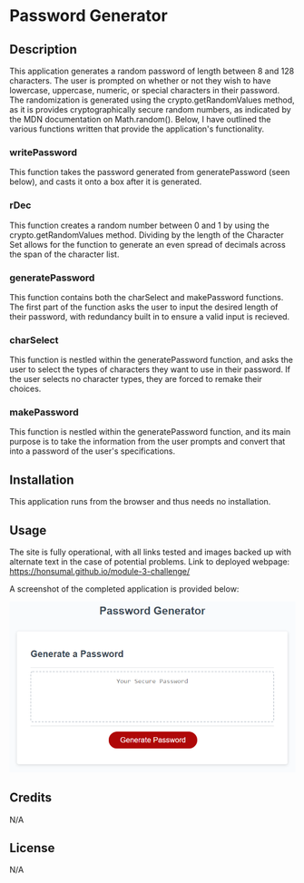 # Password Generator

## Description

This application generates a random password of length between 8 and 128 characters. The user is prompted on whether or not they wish to have lowercase, uppercase, numeric, or special characters in their password. The randomization is generated using the crypto.getRandomValues method, as it is provides cryptographically secure random numbers, as indicated by the MDN documentation on Math.random(). Below, I have outlined the various functions written that provide the application's functionality.

### writePassword

This function takes the password generated from generatePassword (seen below), and casts it onto a box after it is generated.

### rDec
This function creates a random number between 0 and 1 by using the crypto.getRandomValues method. Dividing by the length of the Character Set allows for the function to generate an even spread of decimals across the span of the character list.

### generatePassword
This function contains both the charSelect and makePassword functions. The first part of the function asks the user to input the desired length of their password, with redundancy built in to ensure a valid input is recieved.

### charSelect
This function is nestled within the generatePassword function, and asks the user to select the types of characters they want to use in their password. If the user selects no character types, they are forced to remake their choices.

### makePassword
This function is nestled within the generatePassword function, and its main purpose is to take the information from the user prompts and convert that into a password of the user's specifications.

## Installation

This application runs from the browser and thus needs no installation.

## Usage
The site is fully operational, with all links tested and images backed up with alternate text in the case of potential problems. Link to deployed webpage: https://honsumal.github.io/module-3-challenge/

A screenshot of the completed application is provided below:

![Completed Webpage Image](/assets/images/finished-webpage.png)

## Credits

N/A

## License

N/A

